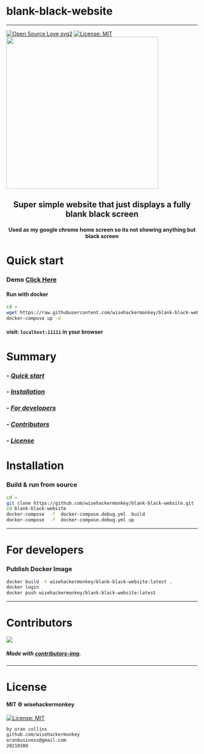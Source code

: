 # blank-black-website
----
[![Open Source Love svg2](https://badges.frapsoft.com/os/v2/open-source.svg?v=103)](https://github.com/ellerbrock/open-source-badges/)
[![License: MIT](https://img.shields.io/badge/License-MIT-yellow.svg)](https://opensource.org/licenses/MIT)
<img src="assets/2021-03-09-13-03-28.png" width="400">

<h2 align="center">Super simple website that just displays a fully blank black screen</h2>

<h4 align="center">Used as my google chrome home screen so its not showing anything but black screen</h4>


# Quick start
### Demo [Click Here](http://www.orancollins.com:11111/)

#### Run with docker
```bash
cd ~ 
wget https://raw.githubusercontent.com/wisehackermonkey/blank-black-website/master/docker-compose.yml
docker-compose up -d
``` 
#### visit: `localhost:11111` in your browser


# Summary
### -  *[Quick start](#Quick-start)*
### -  *[Installation](#Installation)*
### -  *[For developers](#For-developers)*
### -  *[Contributors](#Contributors)*
### -  *[License](#License)*




# Installation
### Build & run from source
```bash
cd ~
git clone https://github.com/wisehackermonkey/blank-black-website.git
cd blank-black-website
docker-compose  -f  docker-compose.debug.yml  build   
docker-compose  -f  docker-compose.debug.yml up
```

<!-- ----------------- -->
<!-- # Screenshots -->
<!-- - <img src="assets/_____________" width="400">  -->
<!-- -  -->



<!-- SETUP -->
-----------------
# For developers

### Publish Docker Image
```bash
docker build -t wisehackermonkey/blank-black-website:latest .
docker login
docker push wisehackermonkey/blank-black-website:latest
```


-----------------
# Contributors

[![](https://contrib.rocks/image?repo=wisehackermonkey/blank-black-website)](https://github.com/wisehackermonkey/blank-black-website/graphs/contributors)

##### Made with [contributors-img](https://contrib.rocks).

-----------------
# License
#### MIT © wisehackermonkey
[![License: MIT](https://img.shields.io/badge/License-MIT-yellow.svg)](https://opensource.org/licenses/MIT)
```bash
by oran collins
github.com/wisehackermonkey
oranbusiness@gmail.com
20210309
```

















<!-- ---------------------------------- -->
<!-- FULL -->
<!-- ---------------------------------- -->

<!-- # blank-black-website -->
<!-- ---- -->
<!-- 
[![Open Source Love svg2](https://badges.frapsoft.com/os/v2/open-source.svg?v=103)](https://github.com/ellerbrock/open-source-badges/)
[![License: MIT](https://img.shields.io/badge/License-MIT-yellow.svg)](https://opensource.org/licenses/MIT)
<img src="assets/NNNNNNNNNNNNN" width="400">
<h2 align="center">____________________</h2>
<h4 align="center">________________________</h4>
 -->

<!-- 

# Quick start
### __________________
##### __________________________
```bash
```

 -->


<!-- 

# Summary
### -  *[Quick start](#Quick-start)*
### -  *[Live Demo](#Live-demo)*
### -  *[Installation](#Installation)*
### -  *[Screenshots](#Screenshots)*
### -  *[License](#License)*
### -  *[Features](#Features)*
### -  *[For developers](#For-developers)*
### -  *[Todo](#TODO)*
### -  *[Related](#Related)*
### -  *[Contributors](#Contributors)*
 -->



<!-- ----------------- -->
<!-- <img src="assets/KKKKKKKKKKK" width="400"> -->
<!-- # [Live Demo](https://www._____________.com) -->










<!-- 

-----------------
# Screenshots
- <img src="assets/_____________" width="400"> 
- 
-->



<!-- 

# Features
- [x] ______
- [ ] ______

-->


<!-- 
-----------------
# For developers
### 
```bash
```
 -->





<!-- -----------------
# TODO
- [x] ___________
- [ ] ___________ 
-->

<!-- 
-----------------
# Built with
- #### ________________
-->





<!-- -----------------
# Related 
### [_________](https://www.____________.com)
 -->





<!-- 
-----------------
# Contributors

[![](https://contrib.rocks/image?repo=wisehackermonkey/blank-black-website)](https://github.com/wisehackermonkey/blank-black-website/graphs/contributors)

##### Made with [contributors-img](https://contrib.rocks).

-----------------
# License
#### MIT © wisehackermonkey
[![MIT](https://img.shields.io/github/license/wisehackermonkey/blank-black-website.svg)](https://github.com/wisehackermonkey/blank-black-website/blob/master/LICENSE)
-->

<!-- 
```bash
by oran collins
github.com/wisehackermonkey
oranbusiness@gmail.com
______________________
``` 
-->

<!-- ---------------------------------- -->
<!-- EXTRAS -->
<!-- ----------------------------------- -->
<br><br><br><br><br><br><br><br><br><br><br><br><br><br><br><br><br><br><br><br>
<!-- 
[![Javascript](https://img.shields.io/badge/Javascript-Enabled-lightgreen.svg)](https://shields.io/) 
[![forthebadge made-with-python](https://forthebadge.com/images/badges/made-with-python.svg)](https://www.python.org/)
![Python](https://img.shields.io/badge/Python-Enabled-<COLOR>.svg)
![P5.js](https://img.shields.io/badge/P5.js-Enabled-pink.svg)
[![Generic badge](https://img.shields.io/badge/<SUBJECT>-<STATUS>-<COLOR>.svg)](https://shields.io/)
[![GitHub release](https://img.shields.io/github/release/wisehackermonkey/blank-black-website.svg)](https://GitHub.com/wisehackermonkey/blank-black-website/releases/)
[![GitHub tag](https://img.shields.io/github/tag/wisehackermonkey/blank-black-website.svg)](https://GitHub.com/wisehackermonkey/blank-black-website/tags/)
[![GitHub pull-requests](https://img.shields.io/github/issues-pr/wisehackermonkey/blank-black-website.svg)](https://GitHub.com/wisehackermonkey/blank-black-website/pull/)
[![Website perso.crans.org](https://img.shields.io/website-up-down-green-red/http/www.orancollins.com.svg)](http://www.orancollins.com/) 
    -->

<!-- 
# https://yuml.me/diagram/plain/activity/draw
### (start)->[AAAAAAAA]<aaaaa->(BBBBBB)->(end) 

# Diagram
## 
```bash
```
 -->

<!-- 

# List
- 
- 
- 

# Table
| XXX | YYYY |
|----- |-----|
| ___s | ____| 

| XXX  | YYYY |
|:-----|:-----:|
| ___s | ____| 


# Toggle List (NO FORMATTING)
<details><summary>AAAAAAAA</summary>
<details><summary>Hidden A</summary>
</details>
</details>

<details><summary>BBBBBBBBB</summary>
<details><summary>Hidden B</summary>
</details>
</details>

<details><summary>CCCCCCCCC</summary>
</details>



# Toggle list with formatting
<details><summary>Level 1</summary></details>

<details><summary>&emsp;BBBBBBBBB</summary></details>
<details><summary>&emsp;&emsp;CCCCCCCCC</summary></details>
<details><summary>&emsp;&emsp;&emsp;DDDDDDDDD</summary></details>


# Toggle list Nested
<details><summary>Level 1</summary>

<details><summary>&emsp;BBBBBBBBB</summary>
<details><summary>&emsp;&emsp;CCCCCCCCC</summary>
<details><summary>&emsp;&emsp;&emsp;DDDDDDDDD</summary>

</details></details></details></details></details></details></details></details></details></details></details></details></details></details></details></details></details></details>

# Keyboard Commnand
### <kbd>Command/ctrl + R</kbd> 

# Installation
### 
```bash
cd ~
git clone https://github.com/wisehackermonkey/blank-black-website.git
cd blank-black-website
pip install -r requirements.txt
npm install
```

# Docker
### Build
```bash
cd ~
git clone https://github.com/wisehackermonkey/blank-black-website.git
cd blank-black-website
docker build -t wisehackermonkey/blank-black-website:latest .  
```
### Run
```bash
docker run -it --rm --name wisehackermonkey/blank-black-website:latest  
```
### Docker-compose
```bash
docker-compose build
docker-compose up 
```




 -->